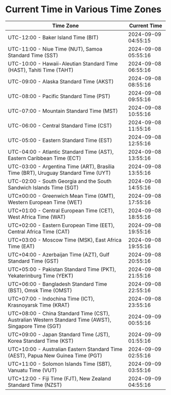 # Current Time in Various Time Zones

| Time Zone | Current Time |
|-----------|--------------|
| UTC-12:00 - Baker Island Time (BIT) | 2024-09-09 04:55:15 |
| UTC-11:00 - Niue Time (NUT), Samoa Standard Time (SST) | 2024-09-08 05:55:16 |
| UTC-10:00 - Hawaii-Aleutian Standard Time (HAST), Tahiti Time (TAHT) | 2024-09-08 06:55:16 |
| UTC-09:00 - Alaska Standard Time (AKST) | 2024-09-08 08:55:16 |
| UTC-08:00 - Pacific Standard Time (PST) | 2024-09-08 09:55:16 |
| UTC-07:00 - Mountain Standard Time (MST) | 2024-09-08 10:55:16 |
| UTC-06:00 - Central Standard Time (CST) | 2024-09-08 11:55:16 |
| UTC-05:00 - Eastern Standard Time (EST) | 2024-09-08 12:55:16 |
| UTC-04:00 - Atlantic Standard Time (AST), Eastern Caribbean Time (ECT) | 2024-09-08 13:55:16 |
| UTC-03:00 - Argentina Time (ART), Brasília Time (BRT), Uruguay Standard Time (UYT) | 2024-09-08 13:55:16 |
| UTC-02:00 - South Georgia and the South Sandwich Islands Time (SGT) | 2024-09-08 14:55:16 |
| UTC±00:00 - Greenwich Mean Time (GMT), Western European Time (WET) | 2024-09-08 17:55:16 |
| UTC+01:00 - Central European Time (CET), West Africa Time (WAT) | 2024-09-08 18:55:16 |
| UTC+02:00 - Eastern European Time (EET), Central Africa Time (CAT) | 2024-09-08 19:55:16 |
| UTC+03:00 - Moscow Time (MSK), East Africa Time (EAT) | 2024-09-08 19:55:16 |
| UTC+04:00 - Azerbaijan Time (AZT), Gulf Standard Time (GST) | 2024-09-08 20:55:16 |
| UTC+05:00 - Pakistan Standard Time (PKT), Yekaterinburg Time (YEKT) | 2024-09-08 21:55:16 |
| UTC+06:00 - Bangladesh Standard Time (BST), Omsk Time (OMST) | 2024-09-08 22:55:16 |
| UTC+07:00 - Indochina Time (ICT), Krasnoyarsk Time (KRAT) | 2024-09-08 23:55:16 |
| UTC+08:00 - China Standard Time (CST), Australian Western Standard Time (AWST), Singapore Time (SGT) | 2024-09-09 00:55:16 |
| UTC+09:00 - Japan Standard Time (JST), Korea Standard Time (KST) | 2024-09-09 01:55:16 |
| UTC+10:00 - Australian Eastern Standard Time (AEST), Papua New Guinea Time (PGT) | 2024-09-09 02:55:16 |
| UTC+11:00 - Solomon Islands Time (SBT), Vanuatu Time (VUT) | 2024-09-09 03:55:16 |
| UTC+12:00 - Fiji Time (FJT), New Zealand Standard Time (NZST) | 2024-09-09 04:55:16 |
